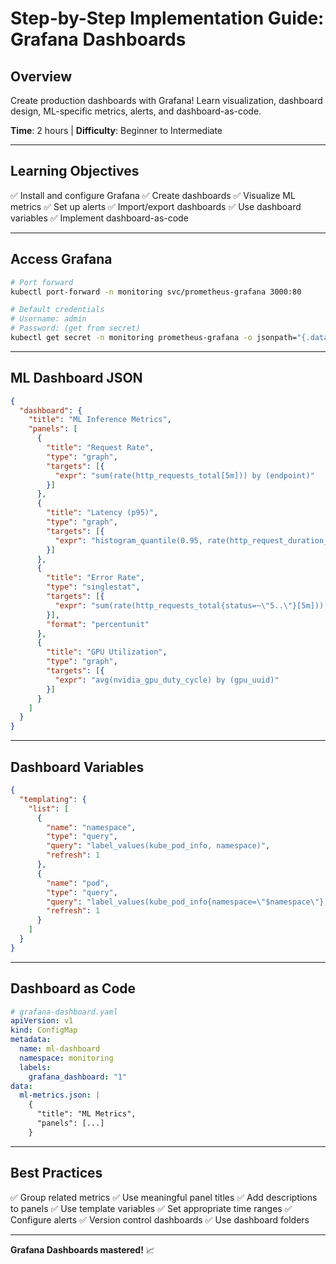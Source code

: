 # Step-by-Step Implementation Guide: Grafana Dashboards

## Overview

Create production dashboards with Grafana! Learn visualization, dashboard design, ML-specific metrics, alerts, and dashboard-as-code.

**Time**: 2 hours | **Difficulty**: Beginner to Intermediate

---

## Learning Objectives

✅ Install and configure Grafana
✅ Create dashboards
✅ Visualize ML metrics
✅ Set up alerts
✅ Import/export dashboards
✅ Use dashboard variables
✅ Implement dashboard-as-code

---

## Access Grafana

```bash
# Port forward
kubectl port-forward -n monitoring svc/prometheus-grafana 3000:80

# Default credentials
# Username: admin
# Password: (get from secret)
kubectl get secret -n monitoring prometheus-grafana -o jsonpath="{.data.admin-password}" | base64 -d
```

---

## ML Dashboard JSON

```json
{
  "dashboard": {
    "title": "ML Inference Metrics",
    "panels": [
      {
        "title": "Request Rate",
        "type": "graph",
        "targets": [{
          "expr": "sum(rate(http_requests_total[5m])) by (endpoint)"
        }]
      },
      {
        "title": "Latency (p95)",
        "type": "graph",
        "targets": [{
          "expr": "histogram_quantile(0.95, rate(http_request_duration_seconds_bucket[5m]))"
        }]
      },
      {
        "title": "Error Rate",
        "type": "singlestat",
        "targets": [{
          "expr": "sum(rate(http_requests_total{status=~\"5..\"}[5m])) / sum(rate(http_requests_total[5m]))"
        }],
        "format": "percentunit"
      },
      {
        "title": "GPU Utilization",
        "type": "graph",
        "targets": [{
          "expr": "avg(nvidia_gpu_duty_cycle) by (gpu_uuid)"
        }]
      }
    ]
  }
}
```

---

## Dashboard Variables

```json
{
  "templating": {
    "list": [
      {
        "name": "namespace",
        "type": "query",
        "query": "label_values(kube_pod_info, namespace)",
        "refresh": 1
      },
      {
        "name": "pod",
        "type": "query",
        "query": "label_values(kube_pod_info{namespace=\"$namespace\"}, pod)",
        "refresh": 1
      }
    ]
  }
}
```

---

## Dashboard as Code

```yaml
# grafana-dashboard.yaml
apiVersion: v1
kind: ConfigMap
metadata:
  name: ml-dashboard
  namespace: monitoring
  labels:
    grafana_dashboard: "1"
data:
  ml-metrics.json: |
    {
      "title": "ML Metrics",
      "panels": [...]
    }
```

---

## Best Practices

✅ Group related metrics
✅ Use meaningful panel titles
✅ Add descriptions to panels
✅ Use template variables
✅ Set appropriate time ranges
✅ Configure alerts
✅ Version control dashboards
✅ Use dashboard folders

---

**Grafana Dashboards mastered!** 📈
